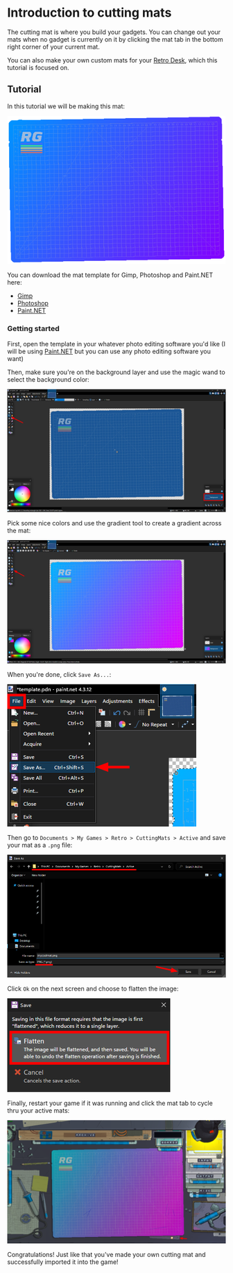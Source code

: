 # Introduction to cutting mats
The cutting mat is where you build your gadgets.
You can change out your mats when no gadget is currently on it by clicking the mat tab in the bottom right corner of your current mat.


You can also make your own custom mats for your [Retro Desk](./../docs/desk.md), which this tutorial is focused on.

## Tutorial
In this tutorial we will be making this mat:

![Tutorial mat](./../assets/examples/cutting-mat-tutorial/tutorialmat.png)

You can download the mat template for Gimp, Photoshop and Paint.NET here:
- [Gimp](./../assets/examples/cutting-mat-tutorial/template.xcf)
- [Photoshop](./../assets/examples/cutting-mat-tutorial/template.psd)
- [Paint.NET](./../assets/examples/cutting-mat-tutorial/template.pdn)

### Getting started

First, open the template in your whatever photo editing software you'd like (I will be using [Paint.NET](https://www.getpaint.net/) but you can use any photo editing software you want)

Then, make sure you're on the background layer and use the magic wand to select the background color:

![Selecting the background](../assets/examples/cutting-mat-tutorial/tutorial1.png)

Pick some nice colors and use the gradient tool to create a gradient across the mat:

![Gradient background](../assets/examples/cutting-mat-tutorial/tutorial2.png)

When you're done, click `Save As...`:

![Saving the file](../assets/examples/cutting-mat-tutorial/tutorial3.png)

Then go to `Documents > My Games > Retro > CuttingMats > Active` and save your mat as a `.png` file:

![Saving as png](../assets/examples/cutting-mat-tutorial/tutorial4.png)

Click `Ok` on the next screen and choose to flatten the image:

![Flattening the image](../assets/examples/cutting-mat-tutorial/tutorial5.png)

Finally, restart your game if it was running and click the mat tab to cycle thru your active mats:

![Mat ingame](../assets/examples/cutting-mat-tutorial/tutorial6.png)

Congratulations! Just like that you've made your own cutting mat and successfully imported it into the game!